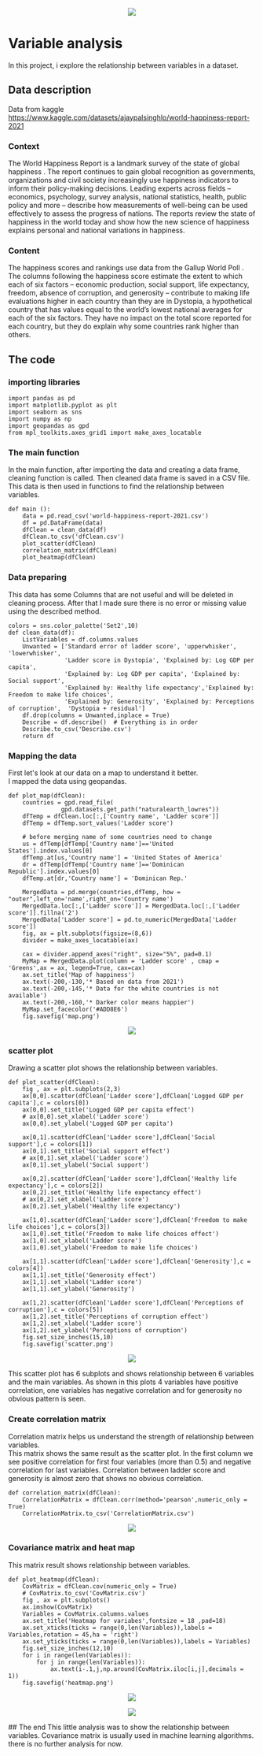 <p align="center">
  <img src="https://scdcentre.com/wp-content/uploads/the-psychology-of-happiness.jpg" />
</p>

# Variable analysis
In this project, i explore the relationship between variables in a dataset.


## Data description
Data from kaggle\
https://www.kaggle.com/datasets/ajaypalsinghlo/world-happiness-report-2021
### Context
The World Happiness Report is a landmark survey of the state of global happiness . The report continues to gain global recognition as governments, organizations and civil society increasingly use happiness indicators to inform their policy-making decisions. Leading experts across fields – economics, psychology, survey analysis, national statistics, health, public policy and more – describe how measurements of well-being can be used effectively to assess the progress of nations. The reports review the state of happiness in the world today and show how the new science of happiness explains personal and national variations in happiness.

### Content
The happiness scores and rankings use data from the Gallup World Poll . The columns following the happiness score estimate the extent to which each of six factors – economic production, social support, life expectancy, freedom, absence of corruption, and generosity – contribute to making life evaluations higher in each country than they are in Dystopia, a hypothetical country that has values equal to the world’s lowest national averages for each of the six factors. They have no impact on the total score reported for each country, but they do explain why some countries rank higher than others.





## The code

### importing libraries
```
import pandas as pd
import matplotlib.pyplot as plt
import seaborn as sns
import numpy as np
import geopandas as gpd
from mpl_toolkits.axes_grid1 import make_axes_locatable
```

### The main function 
In the main function, after importing the data and creating a data frame, cleaning function is called.
Then cleaned data frame is saved in a CSV file. This data is then used in functions to find the relationship between variables.

```
def main ():
    data = pd.read_csv('world-happiness-report-2021.csv')
    df = pd.DataFrame(data)
    dfClean = clean_data(df)
    dfClean.to_csv('dfClean.csv') 
    plot_scatter(dfClean)
    correlation_matrix(dfClean)
    plot_heatmap(dfClean)

```

### Data preparing
This data has some Columns that are not useful and will be deleted in cleaning process.
After that I made sure there is no error or missing value using the described method.
```
colors = sns.color_palette('Set2',10)
def clean_data(df):
    ListVariables = df.columns.values
    Unwanted = ['Standard error of ladder score', 'upperwhisker', 'lowerwhisker',
                'Ladder score in Dystopia', 'Explained by: Log GDP per capita',
                'Explained by: Log GDP per capita',	'Explained by: Social support',	
                'Explained by: Healthy life expectancy','Explained by: Freedom to make life choices',
                'Explained by: Generosity',	'Explained by: Perceptions of corruption',	'Dystopia + residual']
    df.drop(columns = Unwanted,inplace = True)
    Describe = df.describe()  # Everything is in order
    Describe.to_csv('Describe.csv') 
    return df
```
### Mapping the data
First let's look at our data on a map to understand it better.\
I mapped the data using geopandas. 
```
def plot_map(dfClean):
    countries = gpd.read_file(
               gpd.datasets.get_path("naturalearth_lowres"))
    dfTemp = dfClean.loc[:,['Country name', 'Ladder score']]
    dfTemp = dfTemp.sort_values('Ladder score')

    # before merging name of some countries need to change
    us = dfTemp[dfTemp['Country name']=='United States'].index.values[0]
    dfTemp.at[us,'Country name'] = 'United States of America'
    dr = dfTemp[dfTemp['Country name']=='Dominican Republic'].index.values[0]
    dfTemp.at[dr,'Country name'] = 'Dominican Rep.'

    MergedData = pd.merge(countries,dfTemp, how = "outer",left_on='name',right_on='Country name')
    MergedData.loc[:,['Ladder score']] = MergedData.loc[:,['Ladder score']].fillna('2')
    MergedData['Ladder score'] = pd.to_numeric(MergedData['Ladder score'])
    fig, ax = plt.subplots(figsize=(8,6))
    divider = make_axes_locatable(ax)

    cax = divider.append_axes("right", size="5%", pad=0.1)
    MyMap = MergedData.plot(column = 'Ladder score' , cmap = 'Greens',ax = ax, legend=True, cax=cax)
    ax.set_title('Map of happiness')
    ax.text(-200,-130,'* Based on data from 2021')
    ax.text(-200,-145,'* Data for the white countries is not available')
    ax.text(-200,-160,'* Darker color means happier')
    MyMap.set_facecolor('#ADD8E6')
    fig.savefig('map.png')

```
<p align="center">
  <img src="https://github.com/Marjanj67/DataAnalysis/blob/b79d98e0bbe28e2ffec12c4076f089a14155ce1b/Variable-analysis/map.png" />
</p>

### scatter plot
Drawing a scatter plot shows the relationship between variables. 
```
def plot_scatter(dfClean):
    fig , ax = plt.subplots(2,3)
    ax[0,0].scatter(dfClean['Ladder score'],dfClean['Logged GDP per capita'],c = colors[0])
    ax[0,0].set_title('Logged GDP per capita effect')
    # ax[0,0].set_xlabel('Ladder score')
    ax[0,0].set_ylabel('Logged GDP per capita')

    ax[0,1].scatter(dfClean['Ladder score'],dfClean['Social support'],c = colors[1])
    ax[0,1].set_title('Social support effect')
    # ax[0,1].set_xlabel('Ladder score')
    ax[0,1].set_ylabel('Social support')

    ax[0,2].scatter(dfClean['Ladder score'],dfClean['Healthy life expectancy'],c = colors[2])
    ax[0,2].set_title('Healthy life expectancy effect')
    # ax[0,2].set_xlabel('Ladder score')
    ax[0,2].set_ylabel('Healthy life expectancy')

    ax[1,0].scatter(dfClean['Ladder score'],dfClean['Freedom to make life choices'],c = colors[3])
    ax[1,0].set_title('Freedom to make life choices effect')
    ax[1,0].set_xlabel('Ladder score')
    ax[1,0].set_ylabel('Freedom to make life choices')

    ax[1,1].scatter(dfClean['Ladder score'],dfClean['Generosity'],c = colors[4])
    ax[1,1].set_title('Generosity effect')
    ax[1,1].set_xlabel('Ladder score')
    ax[1,1].set_ylabel('Generosity')

    ax[1,2].scatter(dfClean['Ladder score'],dfClean['Perceptions of corruption'],c = colors[5])
    ax[1,2].set_title('Perceptions of corruption effect')
    ax[1,2].set_xlabel('Ladder score')
    ax[1,2].set_ylabel('Perceptions of corruption')
    fig.set_size_inches(15,10)
    fig.savefig('scatter.png')
```
<p align="center">
  <img src="https://github.com/Marjanj67/DataAnalysis/blob/b79d98e0bbe28e2ffec12c4076f089a14155ce1b/Variable-analysis/scatter.png" />
</p>
This scatter plot has 6 subplots and shows relationship between 6 variables and the main variables.
As shown in this plots 4 variables have positive correlation, one variables has negative correlation and for generosity no obvious pattern is seen.

### Create correlation matrix
Correlation matrix helps us understand the strength of relationship between variables.\
This matrix shows the same result as the scatter plot. In the first column we see positive correlation for first four variables (more than 0.5) and negative correlation for last variables. Correlation between ladder score and generosity is almost zero that shows no obvious correlation.
```
def correlation_matrix(dfClean):
    CorrelationMatrix = dfClean.corr(method='pearson',numeric_only = True)
    CorrelationMatrix.to_csv('CorrelationMatrix.csv')
```
<p align="center">
  <img src="https://github.com/Marjanj67/DataAnalysis/blob/b79d98e0bbe28e2ffec12c4076f089a14155ce1b/Variable-analysis/corr.PNG" />
</p>

### Covariance matrix and heat map
This matrix result shows relationship between variables.
```
def plot_heatmap(dfClean):
    CovMatrix = dfClean.cov(numeric_only = True)
    # CovMatrix.to_csv('CovMatrix.csv')
    fig , ax = plt.subplots()
    ax.imshow(CovMatrix)
    Variables = CovMatrix.columns.values
    ax.set_title('Heatmap for variabes',fontsize = 18 ,pad=18)
    ax.set_xticks(ticks = range(0,len(Variables)),labels = Variables,rotation = 45,ha = 'right')
    ax.set_yticks(ticks = range(0,len(Variables)),labels = Variables)
    fig.set_size_inches(12,10)
    for i in range(len(Variables)):
        for j in range(len(Variables)):
            ax.text(i-.1,j,np.around(CovMatrix.iloc[i,j],decimals = 1))
    fig.savefig('heatmap.png')
```
<p align="center">
  <img src="https://github.com/Marjanj67/DataAnalysis/blob/b79d98e0bbe28e2ffec12c4076f089a14155ce1b/Variable-analysis/cov.PNG" />
</p>
<p align="center">
  <img src="https://github.com/Marjanj67/DataAnalysis/blob/b79d98e0bbe28e2ffec12c4076f089a14155ce1b/Variable-analysis/heatmap.png" />
</p>
## The end
This little analysis was to show the relationship between variables. Covariance matrix is usually used in machine learning algorithms. there is no further analysis for now.
